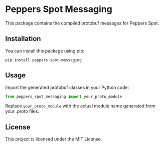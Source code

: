 # Peppers Spot Messaging

This package contains the compiled protobuf messages for Peppers Spot.

## Installation

You can install this package using pip:

```
pip install peppers-spot-messaging
```

## Usage

Import the generated protobuf classes in your Python code:

```python
from peppers_spot_messaging import your_proto_module
```

Replace `your_proto_module` with the actual module name generated from your .proto files.

## License

This project is licensed under the MIT License.

